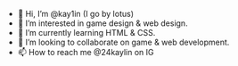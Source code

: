 - 👋 Hi, I’m @kay1in (I go by lotus)
- 👀 I’m interested in game design & web design.
- 🌱 I’m currently learning HTML & CSS.
- 💞️ I’m looking to collaborate on game & web development.
- 📫 How to reach me @24kaylin on IG

<!---
kay1in/kay1in is a ✨ special ✨ repository because its `README.md` (this file) appears on your GitHub profile.
You can click the Preview link to take a look at your changes.
--->
